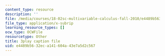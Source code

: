 ```yaml
---
content_type: resource
description: ''
file: /media/courses/18-02sc-multivariable-calculus-fall-2010/e4489b5632eca141604a43e7a5d2c567_RoTz_ylFHfY.srt
file_type: application/x-subrip
learning_resource_types: []
ocw_type: OCWFile
resourcetype: Other
title: 3play caption file
uid: e4489b56-32ec-a141-604a-43e7a5d2c567
---
```


